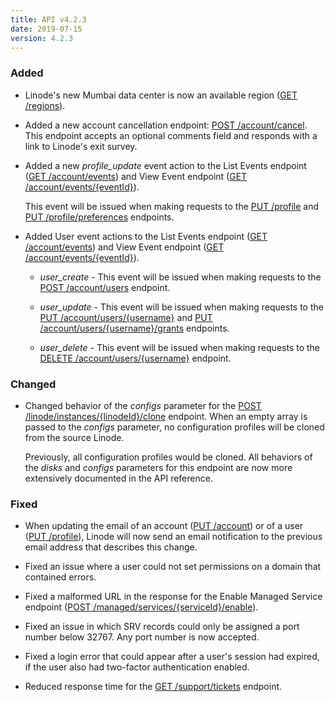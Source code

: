 ```yaml
---
title: API v4.2.3
date: 2019-07-15
version: 4.2.3
---
```


### Added

- Linode's new Mumbai data center is now an available region ([GET /regions](/docs/api/regions/regions-list/)).

- Added a new account cancellation endpoint: [POST /account/cancel](/docs/api/account/account-cancel/). This endpoint accepts an optional comments field and responds with a link to Linode's  exit survey.

- Added a new *profile\_update* event action to the List Events endpoint ([GET /account/events](/docs/api/account/events-list/)) and View Event endpoint ([GET /account/events/{eventId}](/docs/api/account/event-view/)).

    This event will be issued when making requests to the [PUT /profile](/docs/api/profile/profile-update/) and [PUT /profile/preferences](/docs/api/profile/user-preferences-update/) endpoints.

- Added User event actions to the List Events endpoint ([GET /account/events](/docs/api/account/events-list/)) and View Event endpoint ([GET /account/events/{eventId}](/docs/api/account/event-view/)).

    - *user\_create* - This event will be issued when making requests to the [POST /account/users](/docs/api/account/user-create/) endpoint.

    - *user\_update* - This event will be issued when making requests to the [PUT /account/users/{username}](/docs/api/account/user-update/) and [PUT /account/users/{username}/grants](/docs/api/account/users-grants-update/) endpoints.

    - *user\_delete* - This event will be issued when making requests to the [DELETE /account/users/{username}](/docs/api/account/user-delete/) endpoint.

### Changed

- Changed behavior of the *configs* parameter for the [POST /linode/instances/{linodeId}/clone](/docs/api/linode-instances/linode-clone/) endpoint. When an empty array is passed to the *configs* parameter, no configuration profiles will be cloned from the source Linode.

    Previously, all configuration profiles would be cloned. All behaviors of the *disks* and *configs* parameters for this endpoint are now more extensively documented in the API reference.

### Fixed

- When updating the email of an account ([PUT /account](/docs/api/account/account-update/)) or of a user ([PUT /profile](/docs/api/profile/profile-update/)), Linode will now send an email notification to the previous email address that describes this change.

- Fixed an issue where a user could not set permissions on a domain that contained errors.

- Fixed a malformed URL in the response for the Enable Managed Service endpoint ([POST /managed/services/{serviceId}/enable](/docs/api/managed/managed-service-enable/)).

- Fixed an issue in which SRV records could only be assigned a port number below 32767. Any port number is now accepted.

- Fixed a login error that could appear after a user's session had expired, if the user also had two-factor authentication enabled.

- Reduced response time for the [GET /support/tickets](/docs/api/support/support-tickets-list/) endpoint.
